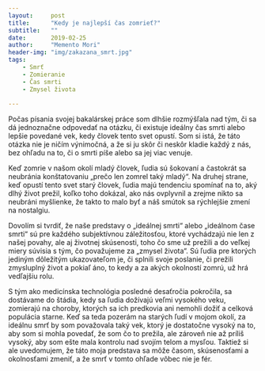 ```yaml
---
layout:     post
title:      "Kedy je najlepší čas zomrieť?"
subtitle:   ""
date:       2019-02-25
author:     "Memento Mori"
header-img: "img/zakazana_smrt.jpg"
tags:
    - Smrť
    - Zomieranie
    - Čas smrti
    - Zmysel života
   
---
```



Počas písania svojej bakalárskej práce som dlhšie rozmýšľala nad tým, či sa dá jednoznačne odpovedať na otázku, či existuje ideálny čas smrti alebo lepšie povedané vek, kedy človek tento svet opustí. Som si istá, že táto otázka nie je ničím výnimočná, a že si ju skôr či neskôr kladie každý z nás, bez ohľadu na to, či o smrti píše alebo sa jej viac venuje.

Keď zomrie v našom okolí mladý človek, ľudia sú šokovaní a častokrát sa neubránia konštatovaniu „prečo len zomrel taký mladý“. Na druhej strane, keď opustí tento svet starý človek, ľudia majú tendenciu spomínať na to, aký dlhý život prežil, koľko toho dokázal, ako nás ovplyvnil a zrejme nikto sa neubráni myšlienke, že takto to malo byť a náš smútok sa rýchlejšie zmení na nostalgiu.

Dovolím si tvrdiť, že naše predstavy o „ideálnej smrti“ alebo „ideálnom čase smrti“ sú pre každého subjektívnou záležitosťou, ktoré vychádzajú nie len z našej povahy, ale aj životnej skúsenosti, toho čo sme už prežili a do veľkej miery súvisia s tým, čo považujeme za „zmysel života“. Sú ľudia pre ktorých jediným dôležitým ukazovateľom je, či splnili svoje poslanie, či prežili zmysluplný život a pokiaľ áno, to kedy a za akých okolností zomrú, už hrá vedľajšiu rolu. 

S tým ako medicínska technológia posledné desaťročia pokročila, sa dostávame do štádia, kedy sa ľudia dožívajú veľmi vysokého veku, zomierajú na choroby, ktorých sa ich predkovia ani nemohli dožiť a celková populácia starne. Keď sa teda pozerám na starých ľudí v mojom okolí, za ideálnu smrť by som považovala taký vek, ktorý je dostatočne vysoký na to, aby som si mohla povedať, že som čo to prežila, ale zároveň nie až príliš vysoký, aby som ešte mala kontrolu nad svojím telom a mysľou. Taktiež si ale uvedomujem, že táto moja predstava sa môže časom, skúsenosťami a okolnosťami zmeniť, a že smrť v tomto ohľade vôbec nie je fér.







